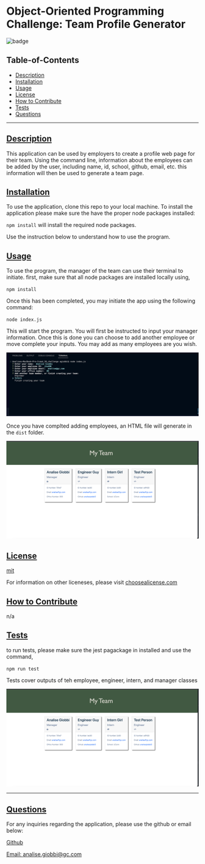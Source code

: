 
  # Object-Oriented Programming Challenge: Team Profile Generator

  ![badge](https://img.shields.io/badge/license-mit-blue)

  ## Table-of-Contents
  - [Description](#description)
  - [Installation](#installation)
  - [Usage](#usage)
  - [License](#license)
  - [How to Contribute](#how-to-contribute)
  - [Tests](#tests)
  - [Questions](#questions)

  ---

  ## [Description](#table-of-contents)
  This application can be used by employers to create a profile web page for their team. Using the command line, information about the employees can be added by the user, including name, id, school, github, email, etc. this information will then be used to generate a team page.

  ## [Installation](#table-of-contents)
  To use the application, clone this repo to your local machine.
  To install the application please make sure the have the proper node packages installed:

  `npm install` will install the required node packages.

  Use the instruction below to understand how to use the program. 


  ## [Usage](#table-of-contents)
  To use the program, the manager of the team can use their terminal to initiate. 
  first, make sure that all node packages are installed locally using,

  `npm install`

  Once this has been completed, you may initiate the app using the following command:

  `node index.js`

  This will start the program. You will first be instructed to input your manager information. Once this is done you can choose to add another employee or move complete your inputs. You may add as many employees are you wish.

  ![startup](./images/Screen%20Shot%202023-01-25%20at%208.40.25%20PM.png)

  Once you have complted adding employees, an HTML file will generate in the `dist` folder.

  ![Sample HTML](./images/Screen%20Shot%202023-01-25%20at%208.38.30%20PM.png)


  ## [License](#table-of-contents)
  [mit](http://choosealicense.com/licenses/mit/)

  For information on other liceneses, please visit
  [choosealicense.com](https://choosealicense.com/)

  ## [How to Contribute](#table-of-contents)
  n/a

  ## [Tests](#table-of-contents)
   to run tests, please make sure the jest pagackage in installed and use the command,

   `npm run test`

   Tests cover outputs of teh employee, engineer, intern, and manager classes

   ![Tests](./images//Screen%20Shot%202023-01-25%20at%208.38.30%20PM.png)

   ---
  ## [Questions](#table-of-contents)
  For any inquiries regarding the application, please use the github or email below: 

  [Github](http://github.com/analisegiobbi3)

  [Email: analise.giobbi@gc.com](mailto:analise.giobbi@gc.com)

